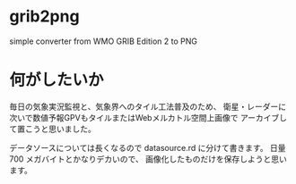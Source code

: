 # grib2png
simple converter from WMO GRIB Edition 2 to PNG
# 何がしたいか

毎日の気象実況監視と、気象界へのタイル工法普及のため、
衛星・レーダーに次いで数値予報GPVもタイルまたはWebメルカトル空間上画像で
アーカイブして置こうと思いました。

データソースについては長くなるので datasource.rd に分けて書きます。
日量 700 メガバイトとかなりデカいので、
画像化したものだけを保存しようと思います。
